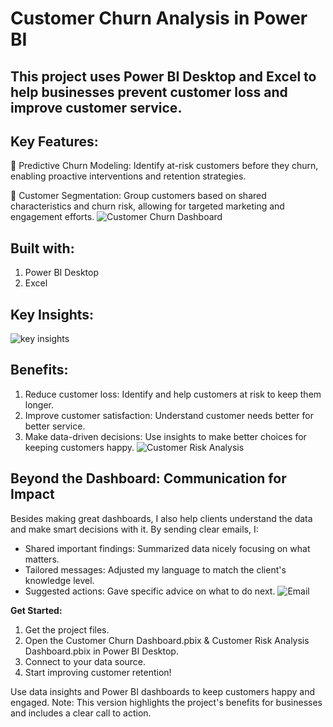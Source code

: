 # **Customer Churn Analysis in Power BI**

## This project uses Power BI Desktop and Excel to help businesses prevent customer loss and improve customer service.

## **Key Features:**
📌 Predictive Churn Modeling: Identify at-risk customers before they churn, enabling proactive interventions and retention strategies.

📌 Customer Segmentation: Group customers based on shared characteristics and churn risk, allowing for targeted marketing and engagement efforts.
![Customer Churn Dashboard](https://github.com/DataVizExpert-Sham/Predictive-Customer-Analytics-in-Power-BI/assets/151017676/e91b9651-b26e-4ca0-af99-feb91311f5dd)

## **Built with:**
1. Power BI Desktop
2. Excel

## Key Insights:
![key insights](https://github.com/DataVizExpert-Sham/Predictive-Customer-Analytics-in-Power-BI/assets/151017676/af60d484-23ad-4c03-ad5a-fc9af7ea0af4)


## **Benefits:**

1. Reduce customer loss: Identify and help customers at risk to keep them longer.
2. Improve customer satisfaction: Understand customer needs better for better service.
3. Make data-driven decisions: Use insights to make better choices for keeping customers happy.
![Customer Risk Analysis](https://github.com/DataVizExpert-Sham/Predictive-Customer-Analytics-in-Power-BI/assets/151017676/17438de8-0003-488f-8c98-5e2e918bd4b7)

## **Beyond the Dashboard: Communication for Impact**
Besides making great dashboards, I also help clients understand the data and make smart decisions with it. By sending clear emails,
I:
- Shared important findings: Summarized data nicely focusing on what matters.
- Tailored messages: Adjusted my language to match the client's knowledge level.
- Suggested actions: Gave specific advice on what to do next.
![Email](https://github.com/DataVizExpert-Sham/Predictive-Customer-Analytics-in-Power-BI/assets/151017676/bfa991d6-c901-4a80-b43b-f8a8c8c54aeb)


**Get Started:**
1. Get the project files.
2. Open the Customer Churn Dashboard.pbix & Customer Risk Analysis Dashboard.pbix in Power BI Desktop.
3. Connect to your data source.
4. Start improving customer retention!

Use data insights and Power BI dashboards to keep customers happy and engaged. Note: This version highlights the project's benefits for businesses and includes a clear call to action.
